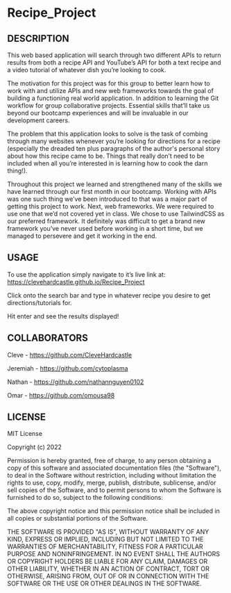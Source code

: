 # Recipe_Project

## DESCRIPTION 

This web based application will search through two different APIs to return results from both a recipe API and YouTube’s API for both a text recipe and a video tutorial of whatever dish you’re looking to cook. 

The motivation for this project was for this group to better learn how to work with and utilize APIs and new web frameworks towards the goal of building a functioning real world application. In addition to learning the Git workflow for group collaborative projects. Essential skills that’ll take us beyond our bootcamp experiences and will be invaluable in our development careers. 

The problem that this application looks to solve is the task of combing through many websites whenever you’re looking for directions for a recipe (especially the dreaded ten plus paragraphs of the author's personal story about how this recipe came to be. Things that really don’t need to be included when all you’re interested in is learning how to cook the darn thing!). 

Throughout this project we learned and strengthened many of the skills we have learned through our first month in our bootcamp. Working with APIs was one such thing we’ve been introduced to that was a major part of getting this project to work. Next, web frameworks. We were required to use one that we’d not covered yet in class. We chose to use TailwindCSS as our preferred framework. It definitely was difficult to get a brand new framework you’ve never used before working in a short time, but we managed to persevere and get it working in the end.  

## USAGE

To use the application simply navigate to it’s live link at: https://clevehardcastle.github.io/Recipe_Project

Click onto the search bar and type in whatever recipe you desire to get directions/tutorials for. 

Hit enter and see the results displayed!

## COLLABORATORS 

Cleve - https://github.com/CleveHardcastle

Jeremiah - https://github.com/cytoplasma

Nathan -  https://github.com/nathannguyen0102

Omar - https://github.com/omousa98

## LICENSE 

MIT License

Copyright (c) 2022

Permission is hereby granted, free of charge, to any person obtaining a copy
of this software and associated documentation files (the "Software"), to deal
in the Software without restriction, including without limitation the rights
to use, copy, modify, merge, publish, distribute, sublicense, and/or sell
copies of the Software, and to permit persons to whom the Software is
furnished to do so, subject to the following conditions:

The above copyright notice and this permission notice shall be included in all
copies or substantial portions of the Software.

THE SOFTWARE IS PROVIDED "AS IS", WITHOUT WARRANTY OF ANY KIND, EXPRESS OR
IMPLIED, INCLUDING BUT NOT LIMITED TO THE WARRANTIES OF MERCHANTABILITY,
FITNESS FOR A PARTICULAR PURPOSE AND NONINFRINGEMENT. IN NO EVENT SHALL THE
AUTHORS OR COPYRIGHT HOLDERS BE LIABLE FOR ANY CLAIM, DAMAGES OR OTHER
LIABILITY, WHETHER IN AN ACTION OF CONTRACT, TORT OR OTHERWISE, ARISING FROM,
OUT OF OR IN CONNECTION WITH THE SOFTWARE OR THE USE OR OTHER DEALINGS IN THE
SOFTWARE.

